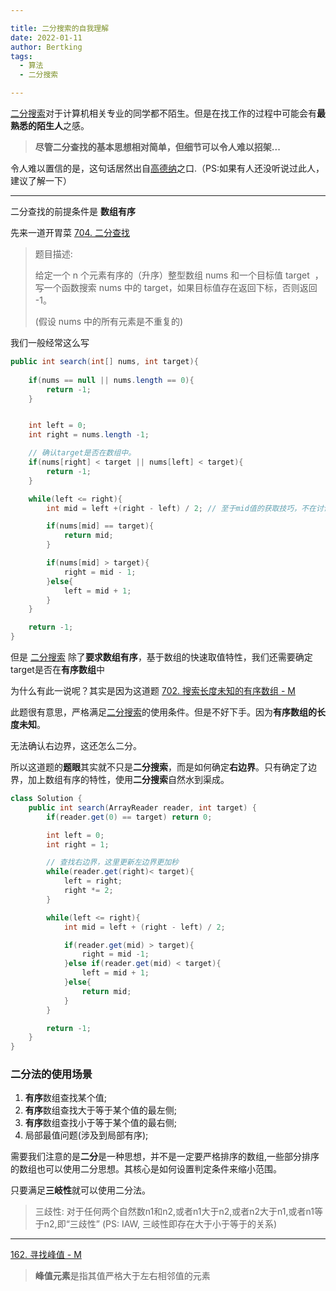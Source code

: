 ```yaml
---

title: 二分搜索的自我理解
date: 2022-01-11
author: Bertking
tags:
  - 算法
  - 二分搜索

---
```


[二分搜索](https://zh.wikipedia.org/wiki/%E4%BA%8C%E5%88%86%E6%90%9C%E5%B0%8B%E6%BC%94%E7%AE%97%E6%B3%95)对于计算机相关专业的同学都不陌生。但是在找工作的过程中可能会有**最熟悉的陌生人**之感。

> **尽管二分查找的基本思想相对简单，但细节可以令人难以招架...** 

令人难以置信的是，这句话居然出自[高德纳](https://zh.wikipedia.org/wiki/%E9%AB%98%E5%BE%B7%E7%BA%B3)之口.（PS:如果有人还没听说过此人，建议了解一下）

---

二分查找的前提条件是 **数组有序**


先来一道开胃菜 [704. 二分查找](https://leetcode-cn.com/problems/binary-search/)

> 题目描述:
>
>给定一个 n 个元素有序的（升序）整型数组 nums 和一个目标值 target  ，写一个函数搜索 nums 中的 target，如果目标值存在返回下标，否则返回 -1。
>
> (假设 nums 中的所有元素是不重复的)


我们一般经常这么写
```java
public int search(int[] nums, int target){
    
    if(nums == null || nums.length == 0){
        return -1;
    }


    int left = 0;
    int right = nums.length -1;

    // 确认target是否在数组中。
    if(nums[right] < target || nums[left] < target){
        return -1;
    }

    while(left <= right){
        int mid = left +(right - left) / 2; // 至于mid值的获取技巧，不在讨论范围之内

        if(nums[mid] == target){
            return mid;
        }

        if(nums[mid] > target){
            right = mid - 1;
        }else{
            left = mid + 1;
        }
    }

    return -1;
}
```

但是 [二分搜索](https://zh.wikipedia.org/wiki/%E4%BA%8C%E5%88%86%E6%90%9C%E5%B0%8B%E6%BC%94%E7%AE%97%E6%B3%95) 除了**要求数组有序**，基于数组的快速取值特性，我们还需要确定target是否在**有序数组**中

为什么有此一说呢？其实是因为这道题 [702. 搜索长度未知的有序数组 - M](https://leetcode-cn.com/problems/search-in-a-sorted-array-of-unknown-size/)

此题很有意思，严格满足[二分搜索](https://zh.wikipedia.org/wiki/%E4%BA%8C%E5%88%86%E6%90%9C%E5%B0%8B%E6%BC%94%E7%AE%97%E6%B3%95)的使用条件。但是不好下手。因为**有序数组的长度未知**。

无法确认右边界，这还怎么二分。

所以这道题的**题眼**其实就不只是**二分搜索**，而是如何确定**右边界**。只有确定了边界，加上数组有序的特性，使用**二分搜索**自然水到渠成。

```java
class Solution {
    public int search(ArrayReader reader, int target) {
        if(reader.get(0) == target) return 0;

        int left = 0;
        int right = 1;

        // 查找右边界，这里更新左边界更加秒
        while(reader.get(right)< target){
            left = right;
            right *= 2;
        }

        while(left <= right){
            int mid = left + (right - left) / 2;

            if(reader.get(mid) > target){
                right = mid -1;
            }else if(reader.get(mid) < target){
                left = mid + 1;
            }else{
                return mid;
            }
        }

        return -1;
    }
}
```
### 二分法的使用场景
1. **有序**数组查找某个值;
2. **有序**数组查找大于等于某个值的最左侧;
3. **有序**数组查找小于等于某个值的最右侧;
4. 局部最值问题(涉及到局部有序);

需要我们注意的是**二分**是一种思想，并不是一定要严格排序的数组,一些部分排序的数组也可以使用二分思想。其核心是如何设置判定条件来缩小范围。

只要满足**三岐性**就可以使用二分法。
> 三歧性: 对于任何两个自然数n1和n2,或者n1大于n2,或者n2大于n1,或者n1等于n2,即“三歧性” (PS: IAW, 三岐性即存在大于小于等于的关系)

---

[162. 寻找峰值 - M](https://leetcode-cn.com/problems/find-peak-element/)
> **峰值元素**是指其值严格大于左右相邻值的元素



